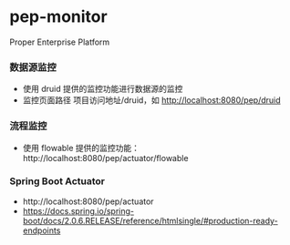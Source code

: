 pep-monitor
===========

Proper Enterprise Platform

### 数据源监控

- 使用 druid 提供的监控功能进行数据源的监控
- 监控页面路径 项目访问地址/druid，如 [http://localhost:8080/pep/druid](http://localhost:8080/pep/druid)

### 流程监控

- 使用 flowable 提供的监控功能：http://localhost:8080/pep/actuator/flowable

### Spring Boot Actuator

* http://localhost:8080/pep/actuator
* https://docs.spring.io/spring-boot/docs/2.0.6.RELEASE/reference/htmlsingle/#production-ready-endpoints
